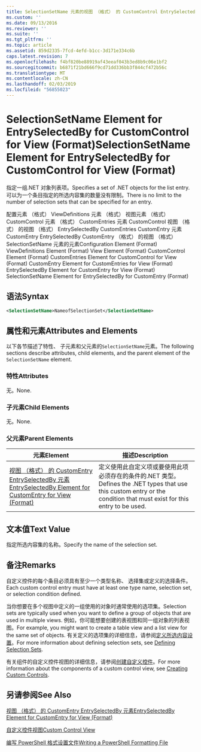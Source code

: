 ```yaml
---
title: SelectionSetName 元素的视图 （格式） 的 CustomControl EntrySelectedBy |Microsoft Docs
ms.custom: ''
ms.date: 09/13/2016
ms.reviewer: ''
ms.suite: ''
ms.tgt_pltfrm: ''
ms.topic: article
ms.assetid: 859d2335-7fcd-4efd-b1cc-3d171e334c6b
caps.latest.revision: 7
ms.openlocfilehash: f4bf820be88919af43eeaf043b3ed8b9c06e1bf2
ms.sourcegitcommit: b6871f21bd666f9cd71dd336bb3f844cf472b56c
ms.translationtype: MT
ms.contentlocale: zh-CN
ms.lasthandoff: 02/03/2019
ms.locfileid: "56855023"
---
```

# <a name="selectionsetname-element-for-entryselectedby-for-customcontrol-for-view-format"></a><span data-ttu-id="25bd4-102">SelectionSetName Element for EntrySelectedBy for CustomControl for View (Format)</span><span class="sxs-lookup"><span data-stu-id="25bd4-102">SelectionSetName Element for EntrySelectedBy for CustomControl for View (Format)</span></span>

<span data-ttu-id="25bd4-103">指定一组.NET 对象列表项。</span><span class="sxs-lookup"><span data-stu-id="25bd4-103">Specifies a set of .NET objects for the list entry.</span></span> <span data-ttu-id="25bd4-104">可以为一个条目指定的所选内容集的数量没有限制。</span><span class="sxs-lookup"><span data-stu-id="25bd4-104">There is no limit to the number of selection sets that can be specified for an entry.</span></span>

<span data-ttu-id="25bd4-105">配置元素 （格式） ViewDefinitions 元素 （格式） 视图元素 （格式） CustomControl 元素 （格式） CustomEntries 元素 CustomControl 视图 （格式） 的视图 （格式） EntrySelectedBy CustomEntries CustomEntry 元素CustomEntry EntrySelectedBy CustomEntry （格式） 的视图 （格式） SelectionSetName 元素的元素</span><span class="sxs-lookup"><span data-stu-id="25bd4-105">Configuration Element (Format) ViewDefinitions Element (Format) View Element (Format) CustomControl Element (Format) CustomEntries Element for CustomControl for View (Format) CustomEntry Element for CustomEntries for View (Format) EntrySelectedBy Element for CustomEntry for View (Format) SelectionSetName Element for EntrySelectedBy for CustomEntry (Format)</span></span>

## <a name="syntax"></a><span data-ttu-id="25bd4-106">语法</span><span class="sxs-lookup"><span data-stu-id="25bd4-106">Syntax</span></span>

```xml
<SelectionSetName>NameofSelectionSet</SelectionSetName>
```

## <a name="attributes-and-elements"></a><span data-ttu-id="25bd4-107">属性和元素</span><span class="sxs-lookup"><span data-stu-id="25bd4-107">Attributes and Elements</span></span>

<span data-ttu-id="25bd4-108">以下各节描述了特性、 子元素和父元素的`SelectionSetName`元素。</span><span class="sxs-lookup"><span data-stu-id="25bd4-108">The following sections describe attributes, child elements, and the parent element of the `SelectionSetName` element.</span></span>

### <a name="attributes"></a><span data-ttu-id="25bd4-109">特性</span><span class="sxs-lookup"><span data-stu-id="25bd4-109">Attributes</span></span>

<span data-ttu-id="25bd4-110">无。</span><span class="sxs-lookup"><span data-stu-id="25bd4-110">None.</span></span>

### <a name="child-elements"></a><span data-ttu-id="25bd4-111">子元素</span><span class="sxs-lookup"><span data-stu-id="25bd4-111">Child Elements</span></span>

<span data-ttu-id="25bd4-112">无。</span><span class="sxs-lookup"><span data-stu-id="25bd4-112">None.</span></span>

### <a name="parent-elements"></a><span data-ttu-id="25bd4-113">父元素</span><span class="sxs-lookup"><span data-stu-id="25bd4-113">Parent Elements</span></span>

|<span data-ttu-id="25bd4-114">元素</span><span class="sxs-lookup"><span data-stu-id="25bd4-114">Element</span></span>|<span data-ttu-id="25bd4-115">描述</span><span class="sxs-lookup"><span data-stu-id="25bd4-115">Description</span></span>|
|-------------|-----------------|
|[<span data-ttu-id="25bd4-116">视图 （格式） 的 CustomEntry EntrySelectedBy 元素</span><span class="sxs-lookup"><span data-stu-id="25bd4-116">EntrySelectedBy Element for CustomEntry for View (Format)</span></span>](./entryselectedby-element-for-customentry-for-customcontrol-for-view-format.md)|<span data-ttu-id="25bd4-117">定义使用此自定义项或要使用此项必须存在的条件的.NET 类型。</span><span class="sxs-lookup"><span data-stu-id="25bd4-117">Defines the .NET types that use this custom entry or the condition that must exist for this entry to be used.</span></span>|

## <a name="text-value"></a><span data-ttu-id="25bd4-118">文本值</span><span class="sxs-lookup"><span data-stu-id="25bd4-118">Text Value</span></span>

<span data-ttu-id="25bd4-119">指定所选内容集的名称。</span><span class="sxs-lookup"><span data-stu-id="25bd4-119">Specify the name of the selection set.</span></span>

## <a name="remarks"></a><span data-ttu-id="25bd4-120">备注</span><span class="sxs-lookup"><span data-stu-id="25bd4-120">Remarks</span></span>

<span data-ttu-id="25bd4-121">自定义控件的每个条目必须具有至少一个类型名称、 选择集或定义的选择条件。</span><span class="sxs-lookup"><span data-stu-id="25bd4-121">Each custom control entry must have at least one type name, selection set, or selection condition defined.</span></span>

<span data-ttu-id="25bd4-122">当你想要在多个视图中定义的一组使用的对象时通常使用的选项集。</span><span class="sxs-lookup"><span data-stu-id="25bd4-122">Selection sets are typically used when you want to define a group of objects that are used in multiple views.</span></span> <span data-ttu-id="25bd4-123">例如，你可能想要创建的表视图和同一组对象的列表视图。</span><span class="sxs-lookup"><span data-stu-id="25bd4-123">For example, you might want to create a table view and a list view for the same set of objects.</span></span> <span data-ttu-id="25bd4-124">有关定义的选项集的详细信息，请参阅[定义所选内容设置](./defining-selection-sets.md)。</span><span class="sxs-lookup"><span data-stu-id="25bd4-124">For more information about defining selection sets, see [Defining Selection Sets](./defining-selection-sets.md).</span></span>

<span data-ttu-id="25bd4-125">有关组件的自定义控件视图的详细信息，请参阅[创建自定义控件](./creating-custom-controls.md)。</span><span class="sxs-lookup"><span data-stu-id="25bd4-125">For more information about the components of a custom control view, see [Creating Custom Controls](./creating-custom-controls.md).</span></span>

## <a name="see-also"></a><span data-ttu-id="25bd4-126">另请参阅</span><span class="sxs-lookup"><span data-stu-id="25bd4-126">See Also</span></span>

[<span data-ttu-id="25bd4-127">视图 （格式） 的 CustomEntry EntrySelectedBy 元素</span><span class="sxs-lookup"><span data-stu-id="25bd4-127">EntrySelectedBy Element for CustomEntry for View (Format)</span></span>](./entryselectedby-element-for-customentry-for-customcontrol-for-view-format.md)

[<span data-ttu-id="25bd4-128">自定义控件视图</span><span class="sxs-lookup"><span data-stu-id="25bd4-128">Custom Control View</span></span>](./creating-custom-controls.md)

[<span data-ttu-id="25bd4-129">编写 PowerShell 格式设置文件</span><span class="sxs-lookup"><span data-stu-id="25bd4-129">Writing a PowerShell Formatting File</span></span>](./writing-a-powershell-formatting-file.md)
